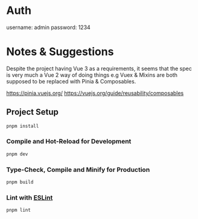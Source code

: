 # Auth

username: admin
password: 1234

# Notes & Suggestions

Despite the project having Vue 3 as a requirements, it seems that the spec is very much a Vue 2 way of doing things
e.g Vuex & Mixins are both supposed to be replaced with Pinia & Composables.

https://pinia.vuejs.org/
https://vuejs.org/guide/reusability/composables

## Project Setup

```sh
pnpm install
```

### Compile and Hot-Reload for Development

```sh
pnpm dev
```

### Type-Check, Compile and Minify for Production

```sh
pnpm build
```

### Lint with [ESLint](https://eslint.org/)

```sh
pnpm lint
```
